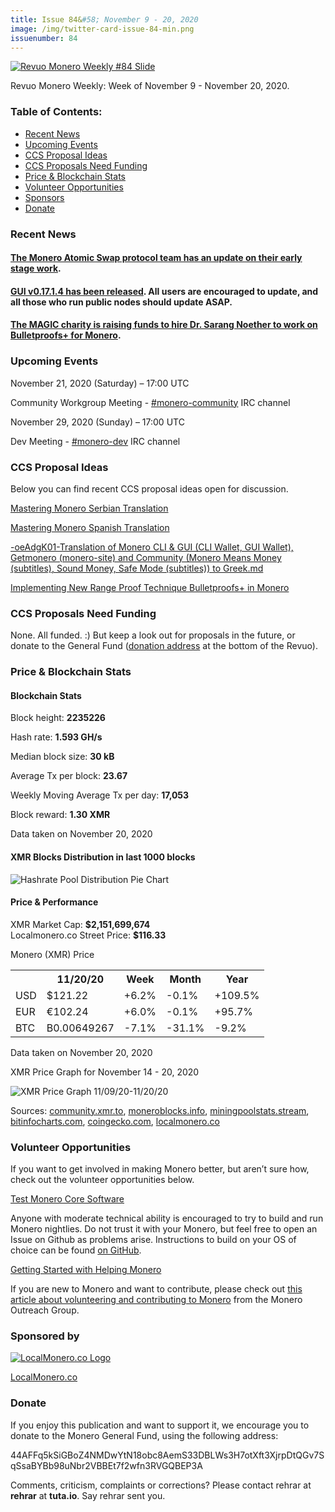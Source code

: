 ```yaml
---
title: Issue 84&#58; November 9 - 20, 2020
image: /img/twitter-card-issue-84-min.png
issuenumber: 84
---
```

[<img src="/img/img-issue84-min.png" alt="Revuo Monero Weekly #84 Slide" class="img-lead">](/issue-84.html)

<p class="text-lead">Revuo Monero Weekly: Week of November 9 - November 20, 2020.</p>
<!--more-->

<h3>Table of Contents:</h3>
<ul class="contents">
    <li><a href="#news">Recent News</a></li>
    <li><a href="#events">Upcoming Events</a></li>
    <li><a href="#ideas">CCS Proposal Ideas</a></li>
    <li><a href="#proposals">CCS Proposals Need Funding</a></li>
    <li><a href="#stats">Price & Blockchain Stats</a></li>
    <li><a href="#volunteer">Volunteer Opportunities</a></li>
    <li><a href="#sponsor">Sponsors</a></li>
    <li><a href="#donate">Donate</a></li>
</ul>

<h3 id="news">Recent News</h3>

<div class="newsbyte">
    <h4><a href="https://www.reddit.com/r/Monero/comments/jthdez/communityfunded_atomic_swap_project_kickoff/" target="_blank">The Monero Atomic Swap protocol team has an update on their early stage work</a>.</h4>
</div>

<div class="newsbyte">
    <h4><a href="https://www.reddit.com/r/Monero/comments/jv8v2r/psa_if_you_run_a_public_remote_node_please/" target="_blank">GUI v0.17.1.4 has been released</a>. All users are encouraged to update, and all those who run public nodes should update ASAP.</h4>
</div>

<div class="newsbyte">
    <h4><a href="https://charity.gofundme.com/o/en/campaign/dr-sarang-noether-to-implement-bulletproofs-in-monero" target="_blank">The MAGIC charity is raising funds to hire Dr. Sarang Noether to work on Bulletproofs+ for Monero</a>.</h4>
</div>

<h3 id="events">Upcoming Events</h3>

<div class="event">
    <p class="date" markdown="1">November 21, 2020 (Saturday) – 17:00 UTC</p>
    <p markdown="1">Community Workgroup Meeting - <a href="irc://chat.freenode.net/#monero-community" target="_blank">#monero-community</a> IRC channel</p>
</div>

<div class="event">
    <p class="date" markdown="1">November 29, 2020 (Sunday) – 17:00 UTC</p>
    <p markdown="1">Dev Meeting - <a href="irc://chat.freenode.net/#monero-dev" target="_blank">#monero-dev</a> IRC channel</p>
</div>

<h3 id="ideas">CCS Proposal Ideas</h3>

<p>Below you can find recent CCS proposal ideas open for discussion.</p>

<div class="proposal">
<p><a href="https://repo.getmonero.org/monero-project/ccs-proposals/-/merge_requests/185" target="_blank">Mastering Monero Serbian Translation</a></p>
</div>

<div class="proposal">
<p><a href="https://repo.getmonero.org/monero-project/ccs-proposals/-/merge_requests/182" target="_blank">Mastering Monero Spanish Translation</a></p>
</div>

<div class="proposal">
<p><a href="https://repo.getmonero.org/monero-project/ccs-proposals/-/merge_requests/180" target="_blank">-oeAdgK01-Translation of Monero CLI & GUI (CLI Wallet, GUI Wallet), Getmonero (monero-site) and Community (Monero Means Money (subtitles), Sound Money, Safe Mode (subtitles)) to Greek.md</a></p>
</div>

<div class="proposal">
<p><a href="https://repo.getmonero.org/monero-project/ccs-proposals/-/merge_requests/156" target="_blank">Implementing New Range Proof Technique Bulletproofs+ in Monero</a></p>
</div>

<h3 id="proposals">CCS Proposals Need Funding</h3>

None. All funded. :) But keep a look out for proposals in the future, or donate to the General Fund (<a href="#donate">donation address</a> at the bottom of the Revuo).

<h3 id="stats">Price & Blockchain Stats</h3>

<h4 class="stat">Blockchain Stats</h4>

<div class="bcstats">
    <p>Block height: <b>2235226</b></p>
    <p>Hash rate: <b>1.593 GH/s</b></p>
    <p>Median block size: <b>30 kB</b></p>
    <p>Average Tx per block: <b>23.67</b></p>
    <p>Weekly Moving Average Tx per day: <b>17,053</b></p>
    <p>Block reward: <b>1.30 XMR</b></p>
</div>
<p class="note">Data taken on November 20, 2020</p>

<h4 class="stat">XMR Blocks Distribution in last 1000 blocks</h4>
<p><img src="/img/hashrate-pool-distribution-1120.png" alt="Hashrate Pool Distribution Pie Chart"/></p>

<h4 class="stat">Price & Performance</h4>

<div class="price-intro">XMR Market Cap: <b>$2,151,699,674</b><br>Localmonero.co Street Price: <b>$116.33</b></div>

<p class="table-title">Monero (XMR) Price</p>
<table class="price-table">
  <tr class="row1">
    <th></th>
    <th>11/20/20</th>
    <th>Week</th>
    <th>Month</th>
    <th>Year</th>
  </tr>
  <tr>
    <td data-th="XMR to">USD</td>
    <td data-th="11/20/20">$121.22</td>
    <td data-th="Week" class="green">+6.2%</td>
    <td data-th="Month" class="red">-0.1%</td>
    <td data-th="Year" class="green">+109.5%</td>
  </tr>
  <tr class="row3">
    <td data-th="XMR to">EUR</td>
    <td data-th="11/20/20">€102.24</td>
    <td data-th="Week" class="green">+6.0%</td>
    <td data-th="Month" class="red">-0.1%</td>
    <td data-th="Year" class="green">+95.7%</td>
  </tr>
  <tr>
    <td data-th="XMR to">BTC</td>
    <td data-th="11/20/20">B0.00649267</td>
    <td data-th="Week" class="red">-7.1%</td>
    <td data-th="Month" class="red">-31.1%</td>
    <td data-th="Year" class="red">-9.2%</td>
  </tr>
</table>
<p class="note">Data taken on November 20, 2020</p>

<p class="table-title">XMR Price Graph for November 14 - 20, 2020</p>

![XMR Price Graph 11/09/20-11/20/20](/img/weekly-chart-1120.png "XMR Price Graph 11/09/20-11/20/20") 

Sources: <a href="https://community.xmr.to/explorer/mainnet/" target="_blank">community.xmr.to</a>, <a href="https://moneroblocks.info/stats/transaction-stats" target="_blank">moneroblocks.info</a>, <a href="https://miningpoolstats.stream/monero" target="_blank">miningpoolstats.stream</a>, <a href="https://bitinfocharts.com/monero/" target="_blank">bitinfocharts.com</a>, <a href="https://www.coingecko.com/" target="_blank">coingecko.com</a>, <a href="https://localmonero.co/" target="_blank">localmonero.co</a>

<h3 id="volunteer">Volunteer Opportunities</h3>

<p>If you want to get involved in making Monero better, but aren’t sure how, check out the volunteer opportunities below.</p>

<div class="newsbyte">
    <p class="date"><a href="https://github.com/monero-project/monero" target="_blank">Test Monero Core Software</a></p>
    <p>Anyone with moderate technical ability is encouraged to try to build and run Monero nightlies. Do not trust it with your Monero, but feel free to open an Issue on Github as problems arise. Instructions to build on your OS of choice can be found <a href="https://github.com/monero-project/monero#compiling-monero-from-source" target="_blank">on GitHub</a>. </p>
</div>

<div class="newsbyte">
    <p class="date"><a href="https://github.com/monero-project/monero" target="_blank">Getting Started with Helping Monero</a></p>
    <p>If you are new to Monero and want to contribute, please check out <a href="https://www.monerooutreach.org/stories/getting-started-helping-monero.php" target="_blank">this article about volunteering and contributing to Monero</a> from the Monero Outreach Group. </p>
</div>

<h3 id="sponsor">Sponsored by</h3>

<p><a href="https://localmonero.co/" target="_blank"><img src="/img/localmonero-logo.png" alt="LocalMonero.co Logo" class="localmonero"></a></p>

<p class="text-center"><a href="https://localmonero.co/" target="_blank">LocalMonero.co</a></p>

<h3 id="donate">Donate</h3>

<p markdown="1">If you enjoy this publication and want to support it, we encourage you to donate to the Monero General Fund, using the following address:</p>

<p class="address" markdown="1">44AFFq5kSiGBoZ4NMDwYtN18obc8AemS33DBLWs3H7otXft3XjrpDtQGv7SqSsaBYBb98uNbr2VBBEt7f2wfn3RVGQBEP3A</p>

<!--p><a href="monero:44AFFq5kSiGBoZ4NMDwYtN18obc8AemS33DBLWs3H7otXft3XjrpDtQGv7SqSsaBYBb98uNbr2VBBEt7f2wfn3RVGQBEP3A" class="qr"><img src="/img/donate-monero.png"></a></p-->

Comments, criticism, complaints or corrections? Please contact rehrar at **rehrar** at **tuta.io**. Say rehrar sent you.